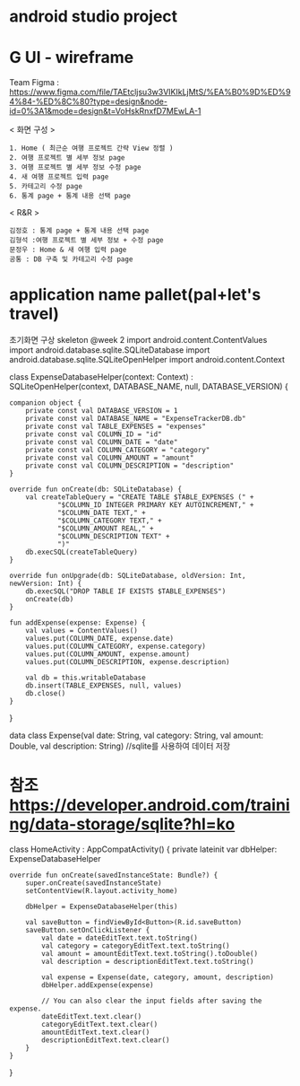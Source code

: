 # android studio project

# G UI - wireframe
Team Figma : https://www.figma.com/file/TAEtcljsu3w3VIKIkLjMtS/%EA%B0%9D%ED%94%84-%ED%8C%80?type=design&node-id=0%3A1&mode=design&t=VoHskRnxfD7MEwLA-1

< 화면 구성 >
    
    1. Home ( 최근순 여행 프로젝트 간략 View 정렬 )
    2. 여행 프로젝트 별 세부 정보 page
    3. 여행 프로젝트 별 세부 정보 수정 page
    4. 새 여행 프로젝트 입력 page
    5. 카테고리 수정 page
    6. 통계 page + 통계 내용 선택 page

< R&R >

    김정호 : 통계 page + 통계 내용 선택 page
    김형석 :여행 프로젝트 별 세부 정보 + 수정 page
    문정우 : Home & 새 여행 입력 page
    공통 : DB 구축 및 카테고리 수정 page

# application name pallet(pal+let's travel)

초기화면 구상 skeleton @week 2
import android.content.ContentValues
import android.database.sqlite.SQLiteDatabase
import android.database.sqlite.SQLiteOpenHelper
import android.content.Context

class ExpenseDatabaseHelper(context: Context) : SQLiteOpenHelper(context, DATABASE_NAME, null, DATABASE_VERSION) {

    companion object {
        private const val DATABASE_VERSION = 1
        private const val DATABASE_NAME = "ExpenseTrackerDB.db"
        private const val TABLE_EXPENSES = "expenses"
        private const val COLUMN_ID = "id"
        private const val COLUMN_DATE = "date"
        private const val COLUMN_CATEGORY = "category"
        private const val COLUMN_AMOUNT = "amount"
        private const val COLUMN_DESCRIPTION = "description"
    }

    override fun onCreate(db: SQLiteDatabase) {
        val createTableQuery = "CREATE TABLE $TABLE_EXPENSES (" +
                "$COLUMN_ID INTEGER PRIMARY KEY AUTOINCREMENT," +
                "$COLUMN_DATE TEXT," +
                "$COLUMN_CATEGORY TEXT," +
                "$COLUMN_AMOUNT REAL," +
                "$COLUMN_DESCRIPTION TEXT" +
                ")"
        db.execSQL(createTableQuery)
    }

    override fun onUpgrade(db: SQLiteDatabase, oldVersion: Int, newVersion: Int) {
        db.execSQL("DROP TABLE IF EXISTS $TABLE_EXPENSES")
        onCreate(db)
    }

    fun addExpense(expense: Expense) {
        val values = ContentValues()
        values.put(COLUMN_DATE, expense.date)
        values.put(COLUMN_CATEGORY, expense.category)
        values.put(COLUMN_AMOUNT, expense.amount)
        values.put(COLUMN_DESCRIPTION, expense.description)

        val db = this.writableDatabase
        db.insert(TABLE_EXPENSES, null, values)
        db.close()
    }
}

data class Expense(val date: String, val category: String, val amount: Double, val description: String)
//sqlite를 사용하여 데이터 저장
# 참조 https://developer.android.com/training/data-storage/sqlite?hl=ko
class HomeActivity : AppCompatActivity() {
    private lateinit var dbHelper: ExpenseDatabaseHelper

    override fun onCreate(savedInstanceState: Bundle?) {
        super.onCreate(savedInstanceState)
        setContentView(R.layout.activity_home)

        dbHelper = ExpenseDatabaseHelper(this)

        val saveButton = findViewById<Button>(R.id.saveButton)
        saveButton.setOnClickListener {
            val date = dateEditText.text.toString()
            val category = categoryEditText.text.toString()
            val amount = amountEditText.text.toString().toDouble()
            val description = descriptionEditText.text.toString()

            val expense = Expense(date, category, amount, description)
            dbHelper.addExpense(expense)

            // You can also clear the input fields after saving the expense.
            dateEditText.text.clear()
            categoryEditText.text.clear()
            amountEditText.text.clear()
            descriptionEditText.text.clear()
        }
    }
}
